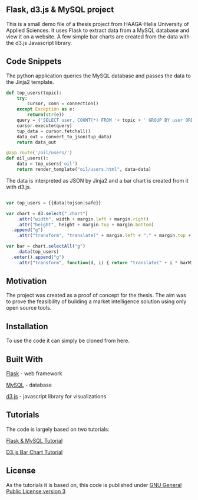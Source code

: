 ## Flask, d3.js & MySQL project

This is a small demo file of a thesis project from HAAGA-Helia University of Applied Sciences. It uses Flask to extract data from a MySQL database and view it on a website. A few simple bar charts are created from the data with the d3.js Javascript library. 

## Code Snippets

The python application queries the MySQL database and passes the data to the Jinja2 template.

```python
def top_users(topic):
    try:
        cursor, conn = connection()
    except Exception as e:
        return(str(e))
    query = ('SELECT user, COUNT(*) FROM '+ topic + ' GROUP BY user ORDER BY COUNT(*) DESC LIMIT 10;')
    cursor.execute(query)
    tup_data = cursor.fetchall()
    data_out = convert_to_json(tup_data)
    return data_out

@app.route('/oil/users/')
def oil_users():
    data = top_users('oil')
    return render_template("oil/users.html", data=data)
```

The data is interpreted as JSON by Jinja2 and a bar chart is created from it with d3.js.

```javascript

var top_users = {{data|tojson|safe}}

var chart = d3.select(".chart")
    .attr("width", width + margin.left + margin.right)
    .attr("height", height + margin.top + margin.bottom)
  .append("g")
    .attr("transform", "translate(" + margin.left + "," + margin.top + ")");

var bar = chart.selectAll("g")
    .data(top_users)
  .enter().append("g")
    .attr("transform", function(d, i) { return "translate(" + i * barWidth + ",0)"; });
```

## Motivation

The project was created as a proof of concept for the thesis. The aim was to prove the feasibility of building a market intelligence solution using only open source tools.

## Installation

To use the code it can simply be cloned from here.

## Built With

[Flask](http://flask.pocoo.org/) - web framework

[MySQL](https://www.mysql.com/) - database

[d3.js](https://d3js.org/) - javascript library for visualizations



## Tutorials

The code is largely based on two tutorials:

[Flask & MySQL Tutorial](https://pythonprogramming.net/practical-flask-introduction/)

[D3.js Bar Chart Tutorial](https://bost.ocks.org/mike/bar/3/) 

## License

As the tutorials it is based on, this code is published under [GNU General Public License version 3](https://opensource.org/licenses/GPL-3.0)

